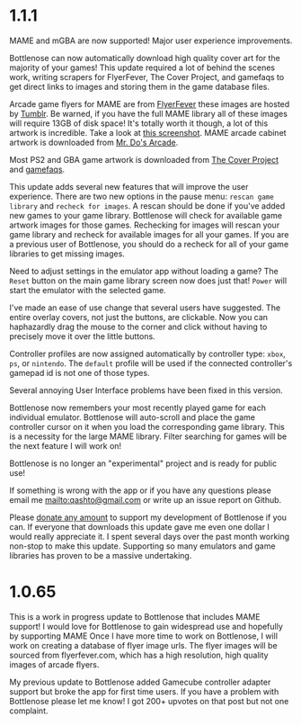 # 1.1.1

MAME and mGBA are now supported!  Major user experience improvements.

Bottlenose can now automatically download high quality cover art for the majority of your games!  This update required a lot of behind the scenes work, writing scrapers for FlyerFever, The Cover Project, and gamefaqs to get direct links to images and storing them in the game database files.

Arcade game flyers for MAME are from [FlyerFever](https://www.flyerfever.com/) these images are hosted by [Tumblr](https://www.tumblr.com/).  Be warned, if you have the full MAME library all of these images will require 13GB of disk space!  It's totally worth it though, a lot of this artwork is incredible.  Take a look at [this screenshot](https://raw.githubusercontent.com/quinton-ashley/bottlenose-screenshots/master/mame.png).  MAME arcade cabinet artwork is downloaded from [Mr. Do's Arcade](http://www.mameworld.info/mrdo/mame_artwork_ingame.php).

Most PS2 and GBA game artwork is downloaded from [The Cover Project](http://www.thecoverproject.net/) and [gamefaqs](https://gamefaqs.gamespot.com).

This update adds several new features that will improve the user experience.  There are two new options in the pause menu: `rescan game library` and `recheck for images`.  A rescan should be done if you've added new games to your game library.  Bottlenose will check for available game artwork images for those games.  Rechecking for images will rescan your game library and recheck for available images for all your games.  If you are a previous user of Bottlenose, you should do a recheck for all of your game libraries to get missing images.

Need to adjust settings in the emulator app without loading a game?  The `Reset` button on the main game library screen now does just that!  `Power` will start the emulator with the selected game.

I've made an ease of use change that several users have suggested.  The entire overlay covers, not just the buttons, are clickable.  Now you can haphazardly drag the mouse to the corner and click without having to precisely move it over the little buttons.

Controller profiles are now assigned automatically by controller type: `xbox`, `ps`, or `nintendo`.  The `default` profile will be used if the connected controller's gamepad id is not one of those types.

Several annoying User Interface problems have been fixed in this version.

Bottlenose now remembers your most recently played game for each individual emulator.  Bottlenose will auto-scroll and place the game controller cursor on it when you load the corresponding game library.  This is a necessity for the large MAME library.  Filter searching for games will be the next feature I will work on!

Bottlenose is no longer an "experimental" project and is ready for public use!

If something is wrong with the app or if you have any questions please email me <mailto:qashto@gmail.com> or write up an issue report on Github.

Please [donate any amount](https://www.paypal.me/qashto/10) to support my development of Bottlenose if you can.  If everyone that downloads this update gave me even one dollar I would really appreciate it.  I spent several days over the past month working non-stop to make this update.  Supporting so many emulators and game libraries has proven to be a massive undertaking.

# 1.0.65

This is a work in progress update to Bottlenose that includes MAME support!  I would love for Bottlenose to gain widespread use and hopefully by supporting MAME   Once I have more time to work on Bottlenose, I will work on creating a database of flyer image urls.  The flyer images will be sourced from flyerfever.com, which has a high resolution, high quality images of arcade flyers.

My previous update to Bottlenose added Gamecube controller adapter support but broke the app for first time users.  If you have a problem with Bottlenose please let me know!  I got 200+ upvotes on that post but not one complaint.
